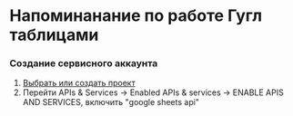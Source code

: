 # Напоминанание по работе Гугл таблицами 

### Создание сервисного аккаунта

1. [Выбрать или создать проект](https://console.cloud.google.com/welcome)
2. Перейти APIs & Services -> Enabled APIs & services -> ENABLE APIS AND SERVICES, включить "google sheets api"